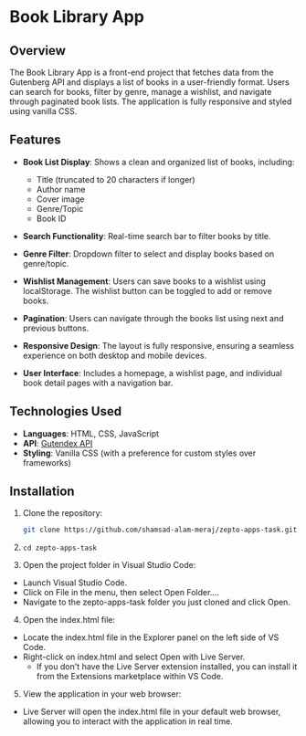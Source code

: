 # Book Library App

## Overview

The Book Library App is a front-end project that fetches data from the Gutenberg API and displays a list of books in a user-friendly format. Users can search for books, filter by genre, manage a wishlist, and navigate through paginated book lists. The application is fully responsive and styled using vanilla CSS.

## Features

- **Book List Display**: Shows a clean and organized list of books, including:

  - Title (truncated to 20 characters if longer)
  - Author name
  - Cover image
  - Genre/Topic
  - Book ID

- **Search Functionality**: Real-time search bar to filter books by title.

- **Genre Filter**: Dropdown filter to select and display books based on genre/topic.

- **Wishlist Management**: Users can save books to a wishlist using localStorage. The wishlist button can be toggled to add or remove books.

- **Pagination**: Users can navigate through the books list using next and previous buttons.

- **Responsive Design**: The layout is fully responsive, ensuring a seamless experience on both desktop and mobile devices.

- **User Interface**: Includes a homepage, a wishlist page, and individual book detail pages with a navigation bar.

## Technologies Used

- **Languages**: HTML, CSS, JavaScript
- **API**: [Gutendex API](https://gutendex.com/)
- **Styling**: Vanilla CSS (with a preference for custom styles over frameworks)

## Installation

1. Clone the repository:

   ```bash
   git clone https://github.com/shamsad-alam-meraj/zepto-apps-task.git

   ```

2. `cd zepto-apps-task`

3. Open the project folder in Visual Studio Code:

- Launch Visual Studio Code.
- Click on File in the menu, then select Open Folder....
- Navigate to the zepto-apps-task folder you just cloned and click Open.

4. Open the index.html file:

- Locate the index.html file in the Explorer panel on the left side of VS Code.
- Right-click on index.html and select Open with Live Server.
  - If you don't have the Live Server extension installed, you can install it from the Extensions marketplace within VS Code.

5. View the application in your web browser:

- Live Server will open the index.html file in your default web browser, allowing you to interact with the application in real time.
